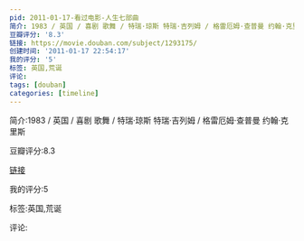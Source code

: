 ```yaml
---
pid: 2011-01-17-看过电影-人生七部曲
简介: 1983 / 英国 / 喜剧 歌舞 / 特瑞·琼斯 特瑞·吉列姆 / 格雷厄姆·查普曼 约翰·克里斯
豆瓣评分: '8.3'
链接: https://movie.douban.com/subject/1293175/
创建时间: '2011-01-17 22:54:17'
我的评分: '5'
标签: 英国,荒诞
评论:
tags: [douban]
categories: [timeline]
---
```

简介:1983 / 英国 / 喜剧 歌舞 / 特瑞·琼斯 特瑞·吉列姆 / 格雷厄姆·查普曼 约翰·克里斯

豆瓣评分:8.3

[链接](https://movie.douban.com/subject/1293175/)

我的评分:5

标签:英国,荒诞

评论:

